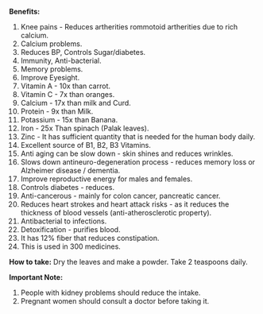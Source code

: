 **Benefits:**
1.  Knee pains - Reduces artherities rommotoid artherities due to rich calcium.
2.  Calcium problems.
3.  Reduces BP, Controls Sugar/diabetes.
4.  Immunity, Anti-bacterial.
5.  Memory problems.
6.  Improve Eyesight.
7.  Vitamin A - 10x than carrot.
8.  Vitamin C - 7x than oranges.
9.  Calcium - 17x than milk and Curd.
10.  Protein - 9x than Milk.
11.  Potassium - 15x than Banana.
12.  Iron - 25x Than spinach (Palak leaves).
13.  Zinc - It has sufficient quantity that is needed for the human body daily.
14.  Excellent source of B1, B2, B3 Vitamins.
15.  Anti aging can be slow down - skin shines and reduces wrinkles.
16.  Slows down antineuro-degeneration process - reduces memory loss or Alzheimer disease / dementia.
17.  Improve reproductive energy for males and females.
18.  Controls diabetes - reduces.
19.  Anti-cancerous - mainly for colon cancer, pancreatic cancer.
20.  Reduces heart strokes and heart attack risks - as it reduces the thickness of blood vessels (anti-atherosclerotic property).
21.  Antibacterial to infections.
22.  Detoxification - purifies blood.
23.  It has 12% fiber that reduces constipation.
24.  This is used in 300 medicines.
 
**How to take:**
Dry the leaves and make a powder.
Take 2 teaspoons daily.
 
**Important Note:**
1. People with kidney problems should reduce the intake.
2. Pregnant women should consult a doctor before taking it.
